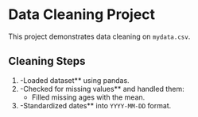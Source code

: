 # Data Cleaning Project

This project demonstrates data cleaning on `mydata.csv`.

## Cleaning Steps

1. -Loaded dataset** using pandas.
2. -Checked for missing values** and handled them:
   - Filled missing ages with the mean.
3. -Standardized dates** into `YYYY-MM-DD` format.

